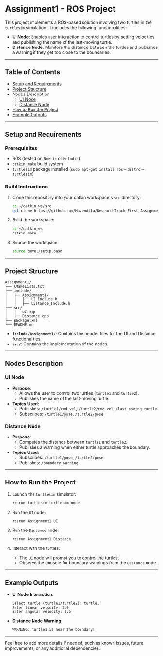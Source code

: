 
# Assignment1 - ROS Project

This project implements a ROS-based solution involving two turtles in the `turtlesim` simulation. It includes the following functionalities:

- **UI Node**: Enables user interaction to control turtles by setting velocities and publishing the name of the last-moving turtle.
- **Distance Node**: Monitors the distance between the turtles and publishes a warning if they get too close to the boundaries.

---

## Table of Contents

- [Setup and Requirements](#setup-and-requirements)
- [Project Structure](#project-structure)
- [Nodes Description](#nodes-description)
  - [UI Node](#ui-node)
  - [Distance Node](#distance-node)
- [How to Run the Project](#how-to-run-the-project)
- [Example Outputs](#example-outputs)

---

## Setup and Requirements

### Prerequisites
- ROS (tested on `Noetic` or `Melodic`)
- `catkin_make` build system
- `turtlesim` package installed (`sudo apt-get install ros-<distro>-turtlesim`)

### Build Instructions
1. Clone this repository into your catkin workspace's `src` directory:
   ```bash
   cd ~/catkin_ws/src
   git clone https://github.com/MazenAtta/ResearchTrack-First-Assignment.git
   ```
2. Build the workspace:
   ```bash
   cd ~/catkin_ws
   catkin_make
   ```
3. Source the workspace:
   ```bash
   source devel/setup.bash
   ```

---

## Project Structure

```plaintext
Assignment1/
├── CMakeLists.txt
├── include/
│   ├── Assignment1/
│   │   ├── UI_Include.h
│   │   ├── Distance_Include.h
├── src/
│   ├── UI.cpp
│   ├── Distance.cpp
├── package.xml
└── README.md
```

- **`include/Assignment1/`**: Contains the header files for the UI and Distance functionalities.
- **`src/`**: Contains the implementation of the nodes.

---

## Nodes Description

### UI Node

- **Purpose**: 
  - Allows the user to control two turtles (`turtle1` and `turtle2`).
  - Publishes the name of the last-moving turtle.
- **Topics Used**:
  - Publishes: `/turtle1/cmd_vel`, `/turtle2/cmd_vel`, `/last_moving_turtle`
  - Subscribes: `/turtle1/pose`, `/turtle2/pose`

### Distance Node

- **Purpose**:
  - Computes the distance between `turtle1` and `turtle2`.
  - Publishes a warning when either turtle approaches the boundary.
- **Topics Used**:
  - Subscribes: `/turtle1/pose`, `/turtle2/pose`
  - Publishes: `/boundary_warning`

---

## How to Run the Project

1. Launch the `turtlesim` simulator:
   ```bash
   rosrun turtlesim turtlesim_node
   ```

2. Run the `UI` node:
   ```bash
   rosrun Assignment1 UI
   ```

3. Run the `Distance` node:
   ```bash
   rosrun Assignment1 Distance
   ```

4. Interact with the turtles:
   - The `UI` node will prompt you to control the turtles.
   - Observe the console for boundary warnings from the `Distance` node.

---

## Example Outputs

- **UI Node Interaction**:
  ```plaintext
  Select turtle (turtle1/turtle2): turtle1
  Enter linear velocity: 2.0
  Enter angular velocity: 0.5
  ```

- **Distance Node Warning**:
  ```plaintext
  WARNING: turtle1 is near the boundary!
  ```

---

Feel free to add more details if needed, such as known issues, future improvements, or any additional dependencies.
